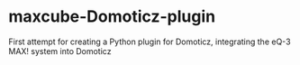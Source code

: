 # maxcube-Domoticz-plugin
First attempt for creating a Python plugin for Domoticz, integrating the eQ-3 MAX! system into Domoticz
